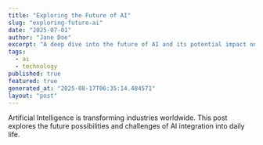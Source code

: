```yaml
---
title: "Exploring the Future of AI"
slug: "exploring-future-ai"
date: "2025-07-01"
author: "Jane Doe"
excerpt: "A deep dive into the future of AI and its potential impact on various sectors."
tags:
  - ai
  - technology
published: true
featured: true
generated_at: "2025-08-17T06:35:14.484571"
layout: "post"
---
```


Artificial Intelligence is transforming industries worldwide. This post explores the future possibilities and challenges of AI integration into daily life.